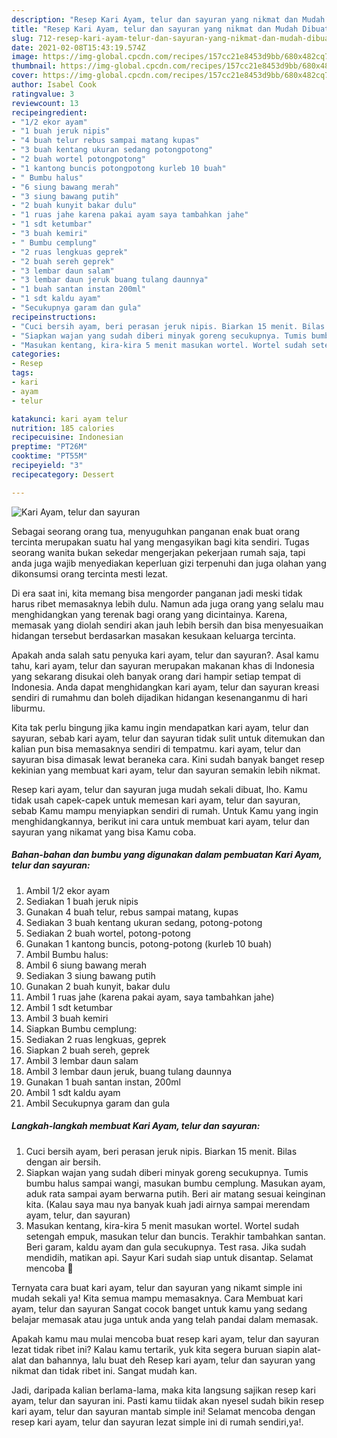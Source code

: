```yaml
---
description: "Resep Kari Ayam, telur dan sayuran yang nikmat dan Mudah Dibuat"
title: "Resep Kari Ayam, telur dan sayuran yang nikmat dan Mudah Dibuat"
slug: 712-resep-kari-ayam-telur-dan-sayuran-yang-nikmat-dan-mudah-dibuat
date: 2021-02-08T15:43:19.574Z
image: https://img-global.cpcdn.com/recipes/157cc21e8453d9bb/680x482cq70/kari-ayam-telur-dan-sayuran-foto-resep-utama.jpg
thumbnail: https://img-global.cpcdn.com/recipes/157cc21e8453d9bb/680x482cq70/kari-ayam-telur-dan-sayuran-foto-resep-utama.jpg
cover: https://img-global.cpcdn.com/recipes/157cc21e8453d9bb/680x482cq70/kari-ayam-telur-dan-sayuran-foto-resep-utama.jpg
author: Isabel Cook
ratingvalue: 3
reviewcount: 13
recipeingredient:
- "1/2 ekor ayam"
- "1 buah jeruk nipis"
- "4 buah telur rebus sampai matang kupas"
- "3 buah kentang ukuran sedang potongpotong"
- "2 buah wortel potongpotong"
- "1 kantong buncis potongpotong kurleb 10 buah"
- " Bumbu halus"
- "6 siung bawang merah"
- "3 siung bawang putih"
- "2 buah kunyit bakar dulu"
- "1 ruas jahe karena pakai ayam saya tambahkan jahe"
- "1 sdt ketumbar"
- "3 buah kemiri"
- " Bumbu cemplung"
- "2 ruas lengkuas geprek"
- "2 buah sereh geprek"
- "3 lembar daun salam"
- "3 lembar daun jeruk buang tulang daunnya"
- "1 buah santan instan 200ml"
- "1 sdt kaldu ayam"
- "Secukupnya garam dan gula"
recipeinstructions:
- "Cuci bersih ayam, beri perasan jeruk nipis. Biarkan 15 menit. Bilas dengan air bersih."
- "Siapkan wajan yang sudah diberi minyak goreng secukupnya. Tumis bumbu halus sampai wangi, masukan bumbu cemplung. Masukan ayam, aduk rata sampai ayam berwarna putih. Beri air matang sesuai keinginan kita. (Kalau saya mau nya banyak kuah jadi airnya sampai merendam ayam, telur, dan sayuran)"
- "Masukan kentang, kira-kira 5 menit masukan wortel. Wortel sudah setengah empuk, masukan telur dan buncis. Terakhir tambahkan santan. Beri garam, kaldu ayam dan gula secukupnya. Test rasa. Jika sudah mendidih, matikan api. Sayur Kari sudah siap untuk disantap. Selamat mencoba 🙏"
categories:
- Resep
tags:
- kari
- ayam
- telur

katakunci: kari ayam telur 
nutrition: 185 calories
recipecuisine: Indonesian
preptime: "PT26M"
cooktime: "PT55M"
recipeyield: "3"
recipecategory: Dessert

---
```



![Kari Ayam, telur dan sayuran](https://img-global.cpcdn.com/recipes/157cc21e8453d9bb/680x482cq70/kari-ayam-telur-dan-sayuran-foto-resep-utama.jpg)

Sebagai seorang orang tua, menyuguhkan panganan enak buat orang tercinta merupakan suatu hal yang mengasyikan bagi kita sendiri. Tugas seorang  wanita bukan sekedar mengerjakan pekerjaan rumah saja, tapi anda juga wajib menyediakan keperluan gizi terpenuhi dan juga olahan yang dikonsumsi orang tercinta mesti lezat.

Di era  saat ini, kita memang bisa mengorder panganan jadi meski tidak harus ribet memasaknya lebih dulu. Namun ada juga orang yang selalu mau menghidangkan yang terenak bagi orang yang dicintainya. Karena, memasak yang diolah sendiri akan jauh lebih bersih dan bisa menyesuaikan hidangan tersebut berdasarkan masakan kesukaan keluarga tercinta. 



Apakah anda salah satu penyuka kari ayam, telur dan sayuran?. Asal kamu tahu, kari ayam, telur dan sayuran merupakan makanan khas di Indonesia yang sekarang disukai oleh banyak orang dari hampir setiap tempat di Indonesia. Anda dapat menghidangkan kari ayam, telur dan sayuran kreasi sendiri di rumahmu dan boleh dijadikan hidangan kesenanganmu di hari liburmu.

Kita tak perlu bingung jika kamu ingin mendapatkan kari ayam, telur dan sayuran, sebab kari ayam, telur dan sayuran tidak sulit untuk ditemukan dan kalian pun bisa memasaknya sendiri di tempatmu. kari ayam, telur dan sayuran bisa dimasak lewat beraneka cara. Kini sudah banyak banget resep kekinian yang membuat kari ayam, telur dan sayuran semakin lebih nikmat.

Resep kari ayam, telur dan sayuran juga mudah sekali dibuat, lho. Kamu tidak usah capek-capek untuk memesan kari ayam, telur dan sayuran, sebab Kamu mampu menyiapkan sendiri di rumah. Untuk Kamu yang ingin menghidangkannya, berikut ini cara untuk membuat kari ayam, telur dan sayuran yang nikamat yang bisa Kamu coba.

<!--inarticleads1-->

##### Bahan-bahan dan bumbu yang digunakan dalam pembuatan Kari Ayam, telur dan sayuran:

1. Ambil 1/2 ekor ayam
1. Sediakan 1 buah jeruk nipis
1. Gunakan 4 buah telur, rebus sampai matang, kupas
1. Sediakan 3 buah kentang ukuran sedang, potong-potong
1. Sediakan 2 buah wortel, potong-potong
1. Gunakan 1 kantong buncis, potong-potong (kurleb 10 buah)
1. Ambil  Bumbu halus:
1. Ambil 6 siung bawang merah
1. Sediakan 3 siung bawang putih
1. Gunakan 2 buah kunyit, bakar dulu
1. Ambil 1 ruas jahe (karena pakai ayam, saya tambahkan jahe)
1. Ambil 1 sdt ketumbar
1. Ambil 3 buah kemiri
1. Siapkan  Bumbu cemplung:
1. Sediakan 2 ruas lengkuas, geprek
1. Siapkan 2 buah sereh, geprek
1. Ambil 3 lembar daun salam
1. Ambil 3 lembar daun jeruk, buang tulang daunnya
1. Gunakan 1 buah santan instan, 200ml
1. Ambil 1 sdt kaldu ayam
1. Ambil Secukupnya garam dan gula




<!--inarticleads2-->

##### Langkah-langkah membuat Kari Ayam, telur dan sayuran:

1. Cuci bersih ayam, beri perasan jeruk nipis. Biarkan 15 menit. Bilas dengan air bersih.
1. Siapkan wajan yang sudah diberi minyak goreng secukupnya. Tumis bumbu halus sampai wangi, masukan bumbu cemplung. Masukan ayam, aduk rata sampai ayam berwarna putih. Beri air matang sesuai keinginan kita. (Kalau saya mau nya banyak kuah jadi airnya sampai merendam ayam, telur, dan sayuran)
1. Masukan kentang, kira-kira 5 menit masukan wortel. Wortel sudah setengah empuk, masukan telur dan buncis. Terakhir tambahkan santan. Beri garam, kaldu ayam dan gula secukupnya. Test rasa. Jika sudah mendidih, matikan api. Sayur Kari sudah siap untuk disantap. Selamat mencoba 🙏




Ternyata cara buat kari ayam, telur dan sayuran yang nikamt simple ini mudah sekali ya! Kita semua mampu memasaknya. Cara Membuat kari ayam, telur dan sayuran Sangat cocok banget untuk kamu yang sedang belajar memasak atau juga untuk anda yang telah pandai dalam memasak.

Apakah kamu mau mulai mencoba buat resep kari ayam, telur dan sayuran lezat tidak ribet ini? Kalau kamu tertarik, yuk kita segera buruan siapin alat-alat dan bahannya, lalu buat deh Resep kari ayam, telur dan sayuran yang nikmat dan tidak ribet ini. Sangat mudah kan. 

Jadi, daripada kalian berlama-lama, maka kita langsung sajikan resep kari ayam, telur dan sayuran ini. Pasti kamu tiidak akan nyesel sudah bikin resep kari ayam, telur dan sayuran mantab simple ini! Selamat mencoba dengan resep kari ayam, telur dan sayuran lezat simple ini di rumah sendiri,ya!.

